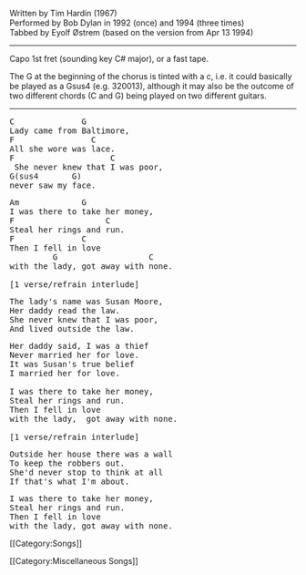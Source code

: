 Written by Tim Hardin (1967)<br>
Performed by Bob Dylan in 1992 (once) and 1994 (three times)<br>
Tabbed by Eyolf Østrem (based on the version from Apr 13 1994)

----
Capo 1st fret (sounding key C# major), or a fast tape.

The G at the beginning of the chorus is tinted with a c, i.e. it could
basically be played as a Gsus4 (e.g. 320013), although it may also be
the outcome of two different chords (C and G) being played on two
different guitars.

----
<pre class="verse">
C              G
Lady came from Baltimore,
F                C
All she wore was lace.
F                    C
 She never knew that I was poor,
G(sus4       G)
never saw my face.
</pre>

<pre class="refrain">
Am             G
I was there to take her money,
F                   C
Steal her rings and run.
F              C
Then I fell in love
         G                   C
with the lady, got away with none.

[1 verse/refrain interlude]
</pre>

<pre class="verse">
The lady's name was Susan Moore,
Her daddy read the law.
She never knew that I was poor,
And lived outside the law.
</pre>

<pre class="refrain">
Her daddy said, I was a thief
Never married her for love.
It was Susan's true belief
I married her for love.

I was there to take her money,
Steal her rings and run.
Then I fell in love
with the lady,  got away with none.

[1 verse/refrain interlude]
</pre>

<pre class="verse">
Outside her house there was a wall
To keep the robbers out.
She'd never stop to think at all
If that's what I'm about.
</pre>

<pre class="refrain">
I was there to take her money,
Steal her rings and run.
Then I fell in love
with the lady, got away with none.
</pre>

[[Category:Songs]]

[[Category:Miscellaneous Songs]]
